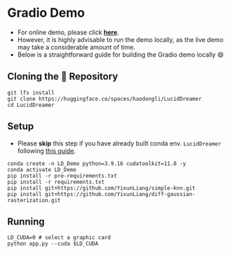 # Gradio Demo

- For online demo, please click [**here**](https://huggingface.co/spaces/haodongli/LucidDreamer).
- However, it is highly advisable to run the demo locally, as the live demo may take a considerable amount of time.
- Below is a straightforward guide for building the Gradio demo locally :smile:

## Cloning the :hugs: Repository

```shell
git lfs install
git clone https://huggingface.co/spaces/haodongli/LucidDreamer
cd LucidDreamer
```

## Setup

- Please **skip** this step if you have already built conda env. `LucidDreamer` following [this guide](Training_Instructions.md).

```shell
conda create -n LD_Demo python=3.9.16 cudatoolkit=11.8 -y
conda activate LD_Demo
pip install -r pre-requirements.txt
pip install -r requirements.txt
pip install git+https://github.com/YixunLiang/simple-knn.git
pip install git+https://github.com/YixunLiang/diff-gaussian-rasterization.git
```

## Running

```shell
LD_CUDA=0 # select a graphic card
python app.py --cuda $LD_CUDA
```
